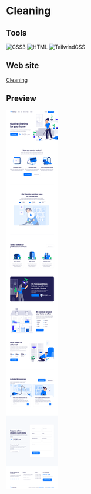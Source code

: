 # Cleaning

## Tools

![CSS3](https://img.shields.io/badge/-CSS3-000?style=for-the-badge&logo=CSS3&logoColor=006FB9)
![HTML](https://img.shields.io/badge/-HTML-000?style=for-the-badge&logo=html5&logoColor=EC652C)
![TailwindCSS](https://img.shields.io/badge/-TailwindCSS-000?style=for-the-badge&logo=TailwindCSS&logoColor=19BBBA)

## Web site

[Cleaning](https://cleaning-rho.vercel.app/)

## Preview

[![Layout](https://github.com/ManucherKM/Cleaning/blob/main/preview/home.png?raw=true)](https://cleaning-rho.vercel.app/)
